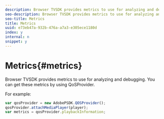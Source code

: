 ```yaml
---
description: Browser TVSDK provides metrics to use for analyzing and debugging. You can get these metrics by using QoSProvider.
seo-description: Browser TVSDK provides metrics to use for analyzing and debugging. You can get these metrics by using QoSProvider.
seo-title: Metrics
title: Metrics
uuid: e73eb47a-932b-476a-a7a3-e305ece1180d
index: y
internal: n
snippet: y
---
```


# Metrics{#metrics}

Browser TVSDK provides metrics to use for analyzing and debugging. You can get these metrics by using QoSProvider.

For example: 

```js
var qosProvider = new AdobePSDK.QOSProvider(); 
qosProvider.attachMediaPlayer(player); 
var metrics = qosProvider.playbackInformation;
```

